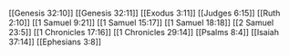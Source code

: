 [[Genesis 32:10]]
[[Genesis 32:11]]
[[Exodus 3:11]]
[[Judges 6:15]]
[[Ruth 2:10]]
[[1 Samuel 9:21]]
[[1 Samuel 15:17]]
[[1 Samuel 18:18]]
[[2 Samuel 23:5]]
[[1 Chronicles 17:16]]
[[1 Chronicles 29:14]]
[[Psalms 8:4]]
[[Isaiah 37:14]]
[[Ephesians 3:8]]
